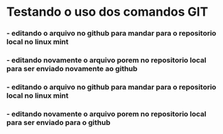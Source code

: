 # Testando o uso dos comandos GIT

### - editando o arquivo no github para mandar para o repositorio local no linux mint 

### - editando novamente o arquivo porem no repositorio local para ser enviado novamente ao github

### - editando o arquivo no github para mandar para o repositorio local no linux mint

### - editando novamente o arquivo porem no repositorio local para ser enviado para o github
